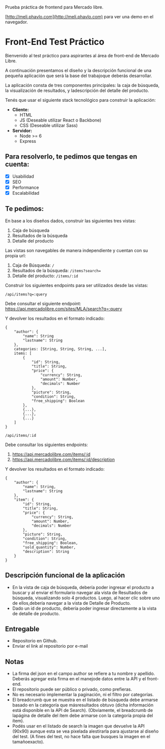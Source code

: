 Prueba práctica de frontend para Mercado libre.

[http://meli.phavlo.com](http://meli.phavlo.com) para ver una demo en el navegador.

# Front-End Test Práctico

Bienvenido al test práctico para aspirantes al área de front-end de Mercado Libre.

A continuación presentamos el diseño y la descripción funcional de una pequeña aplicación que será la base del trabajoque deberás desarrollar.

La aplicación consta de tres componentes principales: la caja de búsqueda, la visualización de resultados, y ladescripción del detalle del producto.

Tenés que usar el siguiente stack tecnológico para construir la aplicación:

- **Cliente:**
  - HTML 
  - JS (Deseable utilizar React o Backbone)
  - CSS (Deseable utilizar Sass)
- **Servidor:**
  - Node >= 6
  - Express

## Para resolverlo, te pedimos que tengas en cuenta:

- [x] Usabilidad
- [x] SEO
- [x] Performance
- [x] Escalabilidad

## Te pedimos:

En base a los diseños dados, construir las siguientes tres vistas:

1. Caja de búsqueda
2. Resultados de la búsqueda
3. Detalle del producto

Las vistas son navegables de manera independiente y cuentan con su propia url:

1. Caja de Búsqueda: ​`/`
2. Resultados de la búsqueda: `/items?search=`
3. Detalle del producto: `/items/:id`

Construir los siguientes endpoints para ser utilizados desde las vistas:

`/api/items?q=​:query`

Debe consultar el siguiente endpoint: 
https://api.mercadolibre.com/sites/MLA/search?q=​:query

Y devolver los resultados en el formato indicado:

````
{
    "author": {
        "name": String
        "lastname": String
    },  
    categories: [String, String, String, ...],  
    items: [
        {
            "id": String,
            "title": String,
            "price": {
                "currency": String,
                "amount": Number,
                "decimals": Number
            },
            "picture": String,
            "condition": String,
            "free_shipping": Boolean
        },
        {...},
        {...},
        {...}
    ]
}
````

`/api/items/​:id`

Debe consultar los siguientes endpoints:

1. https://api.mercadolibre.com/items/​:id
2. https://api.mercadolibre.com/items/​:id​/description

Y devolver los resultados en el formato indicado:

````
{
    "author": {
        "name": String,
        "lastname": String
    },
    "item": {
        "id": String,
        "title": String,
        "price": {
            "currency": String,
            "amount": Number,
            "decimals": Number
        },
        "picture": String,
        "condition": String,
        "free_shipping": Boolean,
        "sold_quantity": Number,
        "description": String
    }
}
````

## Descripción funcional de la aplicación

- En la vista de caja de búsqueda, debería poder ingresar el producto a buscar y al enviar el formulario navegar ala vista de Resultados de búsqueda, visualizando solo 4 productos. Luego, al hacer clic sobre uno de ellos,debería navegar a la vista de Detalle de Producto.
- Dado un id de producto, debería poder ingresar directamente a la vista de detalle de producto.

## Entregable

- Repositorio en Github.
- Enviar el link al repositorio por e-mail

## Notas

- La firma del json en el campo author se refiere a tu nombre y apellido. Deberás agregar esta firma en el manejode datos entre la API y el front-end.
- El repositorio puede ser público o privado, como prefieras.
- No es necesario implementar la paginación, ni el filtro por categorías.
- El breadcrumb que se muestra en el listado de búsqueda debe armarse basado en la categoría que másresultados obtuvo (dicha información está disponible en la API de Search). (Obviamente, el breadcrumb de lapágina de detalle del ítem debe armarse con la categoría propia del ítem).
- Podés usar en el listado de search la imagen que devuelve la API (90x90) aunque esta se vea pixelada alestirarla para ajustarse al diseño del test. (A fines del test, no hace falta que busques la imagen en el tamañoexacto).
